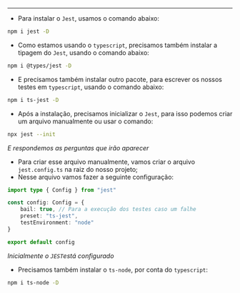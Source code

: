 ___
- Para instalar o `Jest`, usamos o comando abaixo:
```zsh
npm i jest -D
```
- Como estamos usando o `typescript`, precisamos também instalar a tipagem do `Jest`, usando o comando abaixo:
```zsh
npm i @types/jest -D
```
- E precisamos também instalar outro pacote, para escrever os nossos testes em `typescript`, usando o comando abaixo:
```zsh
npm i ts-jest -D
```
- Após a instalação, precisamos inicializar o `Jest`, para isso podemos criar um arquivo manualmente ou usar o comando:
```zsh
npx jest --init
```
*E respondemos as perguntas que irão aparecer*
- Para criar esse arquivo manualmente, vamos criar o arquivo `jest.config.ts` na raiz do nosso projeto;
- Nesse arquivo vamos fazer a seguinte configuração:
```ts
import type { Config } from "jest"

const config: Config = {
	bail: true, // Para a execução dos testes caso um falhe
	preset: "ts-jest",
	testEnvironment: "node"
}

export default config
```
*Inicialmente o `JEST`está configurado*
- Precisamos também instalar o `ts-node`, por conta do `typescript`:
```zsh
npm i ts-node -D
```